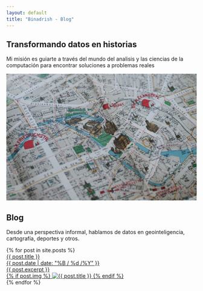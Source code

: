 ```yaml
---
layout: default
title: "Binadrish - Blog"
---
```



<html lang="es">    
    <div class="landing-msg-container">
        <section class="landing-msg">
                    <h2>Transformando datos en historias</h2>
                    <p>Mi misión es guiarte a través del mundo del analisis y las ciencias de la computación para encontrar soluciones a problemas reales
                    </p> <!-- Cambia 'descripcion' por el campo adecuado -->
        </section>
        <div class="landing-img">
            <img src="/assets/images/landing.jpg" alt="{{ post.title }}">
        </div>
    </div>
    <div class="blog-title-container">
        <h2 class="blog-title" id="blog">Blog</h2>
        <div class="blog-title-description">
            <p>Desde una perspectiva informal, hablamos de datos en geointeligencia, cartografía, deportes y otros.</p>
        </div>
    </div>
    <div class="posts-list">
    {% for post in site.posts %}
        <div class="pst-format-container">
            <a href="{{ post.url }}" class="ag-courses-item_link">
                <div class="pst-header">
                    <div class="pst-courses-item_title">
                        <div class="pst-item-title-container">
                            {{ post.title }}
                        </div>
                        <div class="pst-courses-item_date">
                            {{ post.date | date: "%B / %d /%Y" }}    
                        </div>
                    </div>
                    <div class="pst-description">
                        {{ post.excerpt }}
                    </div>
                </div>
                    {% if post.img %}
                    <img src="{{ post.img }}" alt="{{ post.title }}">
                    {% endif %}  
            </a>
        </div>
    {% endfor %}
    </div>

